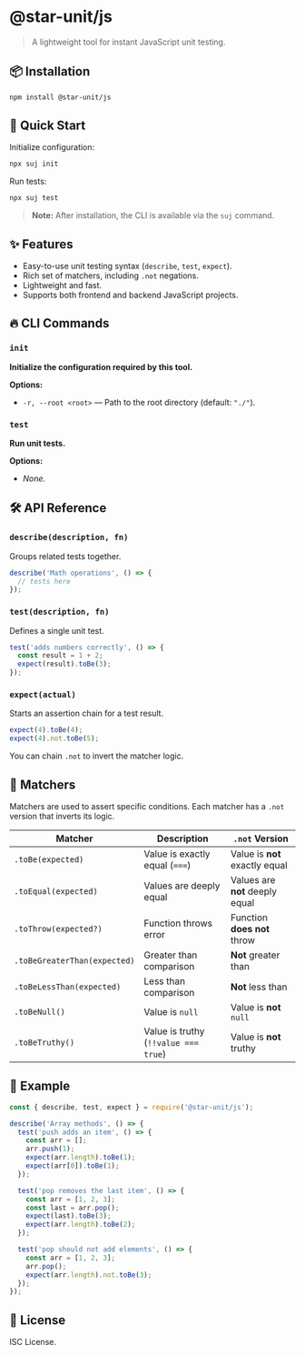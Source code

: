 # @star-unit/js

> A lightweight tool for instant JavaScript unit testing.

## 📦 Installation

```bash
npm install @star-unit/js
```

## 🚀 Quick Start

Initialize configuration:

```bash
npx suj init
```

Run tests:

```bash
npx suj test
```

> **Note:** After installation, the CLI is available via the `suj` command.

## ✨ Features

- Easy-to-use unit testing syntax (`describe`, `test`, `expect`).
- Rich set of matchers, including `.not` negations.
- Lightweight and fast.
- Supports both frontend and backend JavaScript projects.

## 🔥 CLI Commands

### `init`

**Initialize the configuration required by this tool.**

**Options:**
- `-r, --root <root>` — Path to the root directory (default: `"./"`).

### `test`

**Run unit tests.**

**Options:**
- _None._

## 🛠️ API Reference

### `describe(description, fn)`

Groups related tests together.

```javascript
describe('Math operations', () => {
  // tests here
});
```

### `test(description, fn)`

Defines a single unit test.

```javascript
test('adds numbers correctly', () => {
  const result = 1 + 2;
  expect(result).toBe(3);
});
```

### `expect(actual)`

Starts an assertion chain for a test result.

```javascript
expect(4).toBe(4);
expect(4).not.toBe(5);
```

You can chain `.not` to invert the matcher logic.

## 🎯 Matchers

Matchers are used to assert specific conditions. Each matcher has a `.not` version that inverts its logic.

| Matcher                     | Description                             | `.not` Version                  |
|------------------------------|-----------------------------------------|----------------------------------|
| `.toBe(expected)`            | Value is exactly equal (`===`)         | Value is **not** exactly equal  |
| `.toEqual(expected)`         | Values are deeply equal                | Values are **not** deeply equal |
| `.toThrow(expected?)`        | Function throws error                  | Function **does not** throw     |
| `.toBeGreaterThan(expected)` | Greater than comparison                | **Not** greater than            |
| `.toBeLessThan(expected)`    | Less than comparison                   | **Not** less than               |
| `.toBeNull()`                | Value is `null`                        | Value is **not** `null`         |
| `.toBeTruthy()`              | Value is truthy (`!!value === true`)    | Value is **not** truthy         |

## 🧪 Example

```javascript
const { describe, test, expect } = require('@star-unit/js');

describe('Array methods', () => {
  test('push adds an item', () => {
    const arr = [];
    arr.push(1);
    expect(arr.length).toBe(1);
    expect(arr[0]).toBe(1);
  });

  test('pop removes the last item', () => {
    const arr = [1, 2, 3];
    const last = arr.pop();
    expect(last).toBe(3);
    expect(arr.length).toBe(2);
  });

  test('pop should not add elements', () => {
    const arr = [1, 2, 3];
    arr.pop();
    expect(arr.length).not.toBe(3);
  });
});
```

## 📜 License

ISC License.
